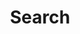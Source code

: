 ---
title: "Search" # in any language you want
layout: "search" # is necessary
# url: "/search"
description: "Quickly find any of my posts here"
summary: "search"
placeholder: "Start typing to search..."
---